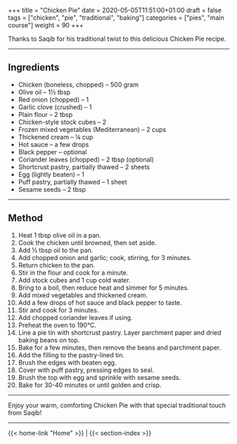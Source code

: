 +++
title = "Chicken Pie"
date = 2020-05-05T11:51:00+01:00
draft = false
tags = ["chicken", "pie", "traditional", "baking"]
categories = ["pies", "main course"]
weight = 90
+++

Thanks to Saqib for his traditional twist to this delicious Chicken Pie recipe.

---

## Ingredients

- Chicken (boneless, chopped) – 500 gram  
- Olive oil – 1½ tbsp  
- Red onion (chopped) – 1  
- Garlic clove (crushed) – 1  
- Plain flour – 2 tbsp  
- Chicken-style stock cubes – 2  
- Frozen mixed vegetables (Mediterranean) – 2 cups  
- Thickened cream – ¼ cup  
- Hot sauce – a few drops  
- Black pepper – optional  
- Coriander leaves (chopped) – 2 tbsp (optional)  
- Shortcrust pastry, partially thawed – 2 sheets  
- Egg (lightly beaten) – 1  
- Puff pastry, partially thawed – 1 sheet  
- Sesame seeds – 2 tbsp  

---

## Method

1. Heat 1 tbsp olive oil in a pan.  
2. Cook the chicken until browned, then set aside.  
3. Add ½ tbsp oil to the pan.  
4. Add chopped onion and garlic; cook, stirring, for 3 minutes.  
5. Return chicken to the pan.  
6. Stir in the flour and cook for a minute.  
7. Add stock cubes and 1 cup cold water.  
8. Bring to a boil, then reduce heat and simmer for 5 minutes.  
9. Add mixed vegetables and thickened cream.  
10. Add a few drops of hot sauce and black pepper to taste.  
11. Stir and cook for 3 minutes.  
12. Add chopped coriander leaves if using.  
13. Preheat the oven to 190°C.  
14. Line a pie tin with shortcrust pastry. Layer parchment paper and dried baking beans on top.  
15. Bake for a few minutes, then remove the beans and parchment paper.  
16. Add the filling to the pastry-lined tin.  
17. Brush the edges with beaten egg.  
18. Cover with puff pastry, pressing edges to seal.  
19. Brush the top with egg and sprinkle with sesame seeds.  
20. Bake for 30-40 minutes or until golden and crisp.

---

Enjoy your warm, comforting Chicken Pie with that special traditional touch from Saqib!

---
{{< home-link "Home" >}} | {{< section-index >}}